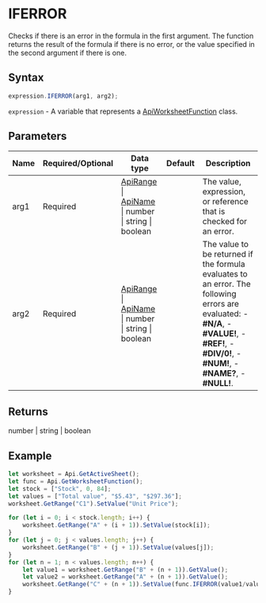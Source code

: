 # IFERROR

Checks if there is an error in the formula in the first argument. The function returns the result of the formula if there is no error, or the value specified in the second argument if there is one.

## Syntax

```javascript
expression.IFERROR(arg1, arg2);
```

`expression` - A variable that represents a [ApiWorksheetFunction](../ApiWorksheetFunction.md) class.

## Parameters

| **Name** | **Required/Optional** | **Data type** | **Default** | **Description** |
| ------------- | ------------- | ------------- | ------------- | ------------- |
| arg1 | Required | [ApiRange](../../ApiRange/ApiRange.md) \| [ApiName](../../ApiName/ApiName.md) \| number \| string \| boolean |  | The value, expression, or reference that is checked for an error. |
| arg2 | Required | [ApiRange](../../ApiRange/ApiRange.md) \| [ApiName](../../ApiName/ApiName.md) \| number \| string \| boolean |  | The value to be returned if the formula evaluates to an error. The following errors are evaluated: -**#N/A**, -**#VALUE!**, -**#REF!**, -**#DIV/0!**, -**#NUM!**, -**#NAME?**, -**#NULL!**. |

## Returns

number \| string \| boolean

## Example



```javascript editor-
let worksheet = Api.GetActiveSheet();
let func = Api.GetWorksheetFunction();
let stock = ["Stock", 0, 84];
let values = ["Total value", "$5.43", "$297.36"];
worksheet.GetRange("C1").SetValue("Unit Price");

for (let i = 0; i < stock.length; i++) {
    worksheet.GetRange("A" + (i + 1)).SetValue(stock[i]);
}
for (let j = 0; j < values.length; j++) {
    worksheet.GetRange("B" + (j + 1)).SetValue(values[j]);
}
for (let n = 1; n < values.length; n++) {
    let value1 = worksheet.GetRange("B" + (n + 1)).GetValue();
    let value2 = worksheet.GetRange("A" + (n + 1)).GetValue();
    worksheet.GetRange("C" + (n + 1)).SetValue(func.IFERROR(value1/value2, "Out of stock"));
}
```
